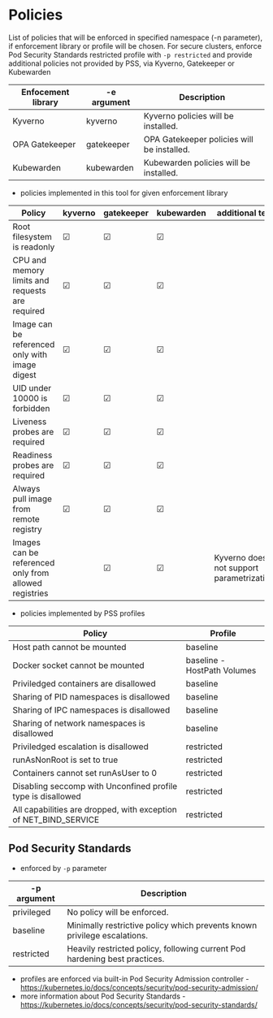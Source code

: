 # Policies
List of policies that will be enforced in specified namespace (-n parameter), if enforcement library or profile will be chosen.
For secure clusters, enforce Pod Security Standards restricted profile with `-p restricted` and provide additional policies not provided by PSS, via Kyverno, Gatekeeper or Kubewarden

| Enfocement library | -e argument | Description                                |
|--------------------|-------------|--------------------------------------------|
| Kyverno            | kyverno     | Kyverno policies will be installed.        |
| OPA Gatekeeper     | gatekeeper  | OPA Gatekeeper policies will be installed. |
| Kubewarden         | kubewarden  | Kubewarden policies will be installed.     |

- policies implemented in this tool for given enforcement library

| Policy               | kyverno  | gatekeeper | kubewarden |  additional text |
|----------------------|----------|------------|------------|------------------|
| Root filesystem is readonly | &#x2611; | &#x2611;   | &#x2611;   | |
| CPU and memory limits and requests are required | &#x2611;   | &#x2611;   |  &#x2611; | |
| Image can be referenced only with image digest | &#x2611;   | &#x2611;   |  &#x2611; | |
| UID under 10000 is forbidden | &#x2611;  | &#x2611;   | &#x2611;   |  | 
| Liveness probes are required | &#x2611;  | &#x2611;   | &#x2611;   |  | 
| Readiness probes are required | &#x2611;  | &#x2611;   | &#x2611;   |  | 
| Always pull image from remote registry | &#x2611;  | &#x2611;   | &#x2611;   |  | 
| Images can be referenced only from allowed registries | | &#x2611;   | &#x2611;   | Kyverno does not support parametrization. |


- policies implemented by PSS profiles

| Policy               | Profile  |
|----------------------|----------|
| Host path cannot be mounted | baseline |
| Docker socket cannot be mounted | baseline - HostPath Volumes |
| Priviledged containers are disallowed | baseline |
| Sharing of PID namespaces is disallowed | baseline |
| Sharing of IPC namespaces is disallowed | baseline |
| Sharing of network namespaces is disallowed | baseline |
| Priviledged escalation is disallowed | restricted |
| runAsNonRoot is set to true | restricted |
| Containers cannot set runAsUser to 0 | restricted |
| Disabling seccomp with Unconfined profile type is disallowed | restricted |
| All capabilities are dropped, with exception of NET_BIND_SERVICE | restricted |



## Pod Security Standards 
- enforced by `-p` parameter

 | -p argument | Description                                                                |
 |-------------|----------------------------------------------------------------------------|
 | privileged  | No policy will be enforced.                                                |
 | baseline    | Minimally restrictive policy which prevents known privilege escalations.   |
 | restricted  | Heavily restricted policy, following current Pod hardening best practices. |

- profiles are enforced via built-in Pod Security Admission controller - https://kubernetes.io/docs/concepts/security/pod-security-admission/
- more information about Pod Security Standards - https://kubernetes.io/docs/concepts/security/pod-security-standards/